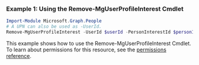 ### Example 1: Using the Remove-MgUserProfileInterest Cmdlet
```powershell
Import-Module Microsoft.Graph.People
# A UPN can also be used as -UserId.
Remove-MgUserProfileInterest -UserId $userId -PersonInterestId $personInterestId
```
This example shows how to use the Remove-MgUserProfileInterest Cmdlet.
To learn about permissions for this resource, see the [permissions reference](/graph/permissions-reference).
